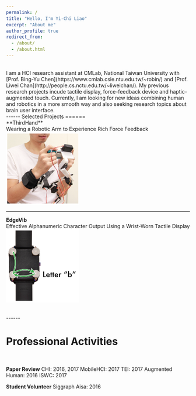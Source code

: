 ```yaml
---
permalink: /
title: "Hello, I'm Yi-Chi Liao"
excerpt: "About me"
author_profile: true
redirect_from: 
  - /about/
  - /about.html
---
```

<br>
I am a HCI research assistant at CMLab, National Taiwan University with [Prof. Bing-Yu Chen](https://www.cmlab.csie.ntu.edu.tw/~robin/) and [Prof. Liwei Chan](http://people.cs.nctu.edu.tw/~liweichan/). My previous research projects incude tactile display, force-feedback device and haptic-augmented touch. Currently, I am looking for new ideas combining human and robotics in a more smooth way and also seeking research topics about brain user interface. 

<br>
------
Selected Projects
======
<br>
**ThirdHand** <br>
Wearing a Robotic Arm to Experience Rich Force Feedback<br>
<img src="/images/thirdhand.png" width="200" height="200"> <br>


------
**EdgeVib** <br>
Effective Alphanumeric Character Output Using a Wrist-Worn Tactile Display <br>
<img src="/images/edgevib.png" width="200" height="200"> <br>

<br>
------

Professional Activities
======
<br>

**Paper Review**
CHI: 2016, 2017
MobileHCI: 2017 
TEI: 2017
Augmented Human: 2016
ISWC: 2017

**Student Volunteer**
Siggraph Aisa: 2016
